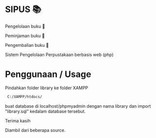 
# SIPUS 📚

Pengelolaan buku  📘

Peminjaman buku   📘

Pengembalian buku 📘

Sistem Pengelolaan Perpustakaan berbasis web (php)

# Penggunaan / Usage

Pindahkan folder library ke folder XAMPP 

```bash
 C:/XAMPP/htdocs/
```
buat database di localhost/phpmyadmin dengan nama library dan import "library.sql" kedalam database tersebut.

Terima kasih


Diambil dari beberapa source.

